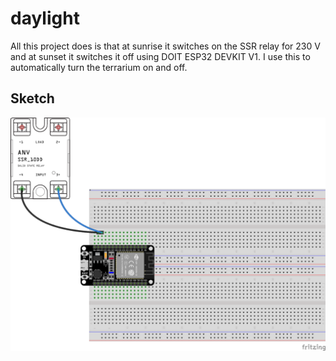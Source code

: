 # daylight

All this project does is that at sunrise it switches on the SSR relay for 230 V and at sunset it switches it off using DOIT ESP32 DEVKIT V1. I use this to automatically turn the terrarium on and off.

## Sketch

![Sketch](sketch.png "Sketch")
